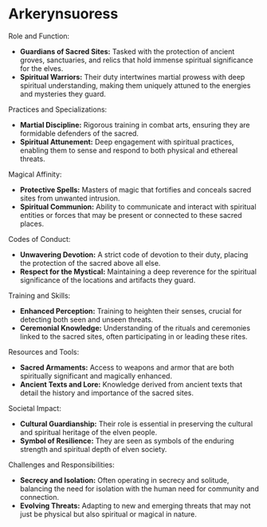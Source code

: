 # Arkerynsuoress

Role and Function:
- **Guardians of Sacred Sites:** Tasked with the protection of ancient groves, sanctuaries, and relics that hold immense spiritual significance for the elves.
- **Spiritual Warriors:** Their duty intertwines martial prowess with deep spiritual understanding, making them uniquely attuned to the energies and mysteries they guard.

Practices and Specializations:
- **Martial Discipline:** Rigorous training in combat arts, ensuring they are formidable defenders of the sacred.
- **Spiritual Attunement:** Deep engagement with spiritual practices, enabling them to sense and respond to both physical and ethereal threats.

Magical Affinity:
- **Protective Spells:** Masters of magic that fortifies and conceals sacred sites from unwanted intrusion.
- **Spiritual Communion:** Ability to communicate and interact with spiritual entities or forces that may be present or connected to these sacred places.

Codes of Conduct:
- **Unwavering Devotion:** A strict code of devotion to their duty, placing the protection of the sacred above all else.
- **Respect for the Mystical:** Maintaining a deep reverence for the spiritual significance of the locations and artifacts they guard.

Training and Skills:
- **Enhanced Perception:** Training to heighten their senses, crucial for detecting both seen and unseen threats.
- **Ceremonial Knowledge:** Understanding of the rituals and ceremonies linked to the sacred sites, often participating in or leading these rites.

Resources and Tools:
- **Sacred Armaments:** Access to weapons and armor that are both spiritually significant and magically enhanced.
- **Ancient Texts and Lore:** Knowledge derived from ancient texts that detail the history and importance of the sacred sites.

Societal Impact:
- **Cultural Guardianship:** Their role is essential in preserving the cultural and spiritual heritage of the elven people.
- **Symbol of Resilience:** They are seen as symbols of the enduring strength and spiritual depth of elven society.

Challenges and Responsibilities:
- **Secrecy and Isolation:** Often operating in secrecy and solitude, balancing the need for isolation with the human need for community and connection.
- **Evolving Threats:** Adapting to new and emerging threats that may not just be physical but also spiritual or magical in nature.
